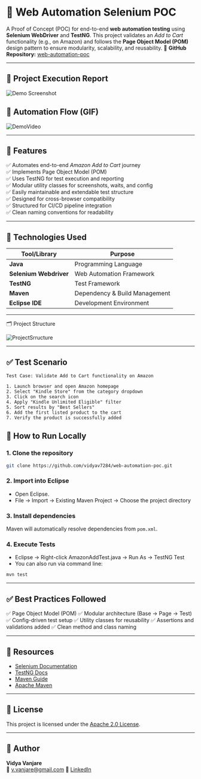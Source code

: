 

# 🧪 Web Automation Selenium POC

A Proof of Concept (POC) for end-to-end **web automation testing** using **Selenium WebDriver** and **TestNG**. This project validates an *Add to Cart* functionality (e.g., on Amazon) and follows the **Page Object Model (POM)** design pattern to ensure modularity, scalability, and reusability.
🔗 **GitHub Repository:** [web-automation-poc](https://github.com/vidyav7284/web-automation-poc)

---

## 📸 Project Execution Report

![Demo Screenshot](https://github.com/user-attachments/assets/58a45044-2c70-4f48-a988-357bb421d26c)


## 🎥 Automation Flow (GIF)

![DemoVideo](https://github.com/user-attachments/assets/a6e5e6d7-fd3f-42ca-b060-b926a1857bc5)



---

## 🚀 Features


✅ Automates end-to-end *Amazon Add to Cart* journey  
✅ Implements Page Object Model (POM)  
✅ Uses TestNG for test execution and reporting  
✅ Modular utility classes for screenshots, waits, and config  
✅ Easily maintainable and extendable test structure  
✅ Designed for cross-browser compatibility  
✅ Structured for CI/CD pipeline integration  
✅ Clean naming conventions for readability 

---

## 🔧 Technologies Used

| Tool/Library     | Purpose                       |
| -----------------| ----------------------------- |
| **Java**         | Programming Language          |
| **Selenium Webdriver** | Web Automation Framework      |
| **TestNG**       | Test Framework                |
| **Maven**        | Dependency & Build Management |
| **Eclipse IDE**  | Development Environment       |


---

🗂️ Project Structure


![ProjectSrructure](https://github.com/user-attachments/assets/96cc2b8e-ec7e-41c5-8936-f3fa25d9ea93)

---

## ✅ Test Scenario

```text
Test Case: Validate Add to Cart functionality on Amazon

1. Launch browser and open Amazon homepage
2. Select "Kindle Store" from the category dropdown
3. Click on the search icon
4. Apply "Kindle Unlimited Eligible" filter
5. Sort results by "Best Sellers"
6. Add the first listed product to the cart
7. Verify the product is successfully added
```

## 🧪 How to Run Locally

### 1. Clone the repository

```bash
git clone https://github.com/vidyav7284/web-automation-poc.git
```

### 2. Import into Eclipse

* Open Eclipse.
* File → Import → Existing Maven Project → Choose the project directory

### 3. Install dependencies

Maven will automatically resolve dependencies from `pom.xml`.

### 4. Execute Tests

* Eclipse → Right-click AmazonAddTest.java → Run As → TestNG Test
* You can also run via command line:

```bash
mvn test
```

---

## ✅ Best Practices Followed

✅ Page Object Model (POM)
✅ Modular architecture (Base → Page → Test)
✅ Config-driven test setup
✅ Utility classes for reusability
✅ Assertions and validations added
✅ Clean method and class naming

---

## 📎 Resources

* [Selenium Documentation](https://www.selenium.dev/documentation/)
* [TestNG Docs](https://testng.org/doc/)
* [Maven Guide](https://maven.apache.org/guides/index.html)
* [Apache Maven](https://maven.apache.org/)

---

## 📄 License

This project is licensed under the [Apache 2.0 License](LICENSE).

---

## 👤 Author

**Vidya Vanjare**  
📧 v.vanjare@gmail.com
📎 [LinkedIn](https://www.linkedin.com/in/vidya-vanjare)  

